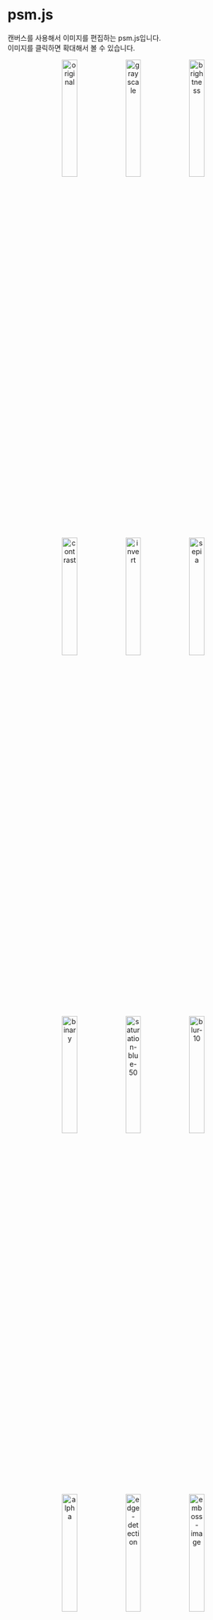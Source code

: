 # psm.js

캔버스를 사용해서 이미지를 편집하는 psm.js입니다.<br />이미지를 클릭하면 확대해서 볼 수 있습니다.

<div align="center">
  <img src="https://user-images.githubusercontent.com/78482307/156517786-2a2f0174-2b1c-47df-a8d6-9d3c51330c49.jpg" alt="original" title="original" width="24.5%"/>
  <img src="https://user-images.githubusercontent.com/78482307/156517984-82318953-722b-4118-b1c3-4c513481fda8.jpg" alt="grayscale" title="grayscale" width="24.5%"/>
  <img src="https://user-images.githubusercontent.com/78482307/156517999-e0417bb8-46dd-4105-92b7-892465bde7d1.jpg" alt="brightness" title="brightness" width="24.5%"/>
  <img src="https://user-images.githubusercontent.com/78482307/156518013-4d1a87ec-f12c-4b0b-8414-36eeff34c1cb.jpg" alt="contrast" title="contrast" width="24.5%"/>
  <img src="https://user-images.githubusercontent.com/78482307/156518025-3c5743c4-e2ce-4fd1-a8eb-d1667d933f22.jpg" alt="invert" title="invert" width="24.5%"/>
  <img src="https://user-images.githubusercontent.com/78482307/156518045-4f04086a-1c40-4c12-9532-1a9a2e0dc804.jpg" alt="sepia" title="sepia" width="24.5%"/>
  <img src="https://user-images.githubusercontent.com/78482307/156518076-c71cb63c-7002-4c26-91e7-6022017779f2.jpg" alt="binary" title="binary" width="24.5%"/>
  <img src="https://user-images.githubusercontent.com/78482307/156518131-4aa91f3f-51d6-4927-b5df-8645c8d99ec0.jpg" alt="saturation-blue-50" title="saturation" width="24.5%"/>
  <img src="https://user-images.githubusercontent.com/78482307/156518170-0434c1c9-4be0-4506-b91a-5dade56d41ed.jpg" alt="blur-10" title="blur" width="24.5%"/>
  <img src="https://user-images.githubusercontent.com/78482307/156518177-f47a95bc-9dbb-41ee-b659-8d8109d9c6e2.jpg" alt="alpha" title="alpha" width="24.5%"/>
  <img src="https://user-images.githubusercontent.com/78482307/156518191-4f730264-225f-462a-aa29-79be34e97137.jpg" alt="edge-detection" title="edge-detection" width="24.5%"/>
  <img src="https://user-images.githubusercontent.com/78482307/156518200-ac886cf6-e3d7-4ccb-8d2f-1d159face409.jpg" alt="emboss-image" title="emboss-image" width="24.5%"/>
  <img src="https://user-images.githubusercontent.com/78482307/156518210-7dc160bc-eaf3-4c5d-99dc-dda92488b3bc.jpg" alt="gaussian-blur" title="gaussian-blur" width="24.5%"/>
  <img src="https://user-images.githubusercontent.com/78482307/156518222-32089ff5-6853-4218-8154-33938defe5f5.jpg" alt="sharpen" title="sharpen" width="24.5%"/>
  <img src="https://user-images.githubusercontent.com/78482307/156518227-4ee9f4d0-6d0f-4b33-aa43-b0697d60e2e5.jpg" alt="sobel" title="sobel" width="24.5%"/>
</div>
<br />

## 사용방법

```javascript
  var filter = new psm.Filter()

  filter.env({
      link: document.querySelector('img')
  })

  filter.set('grayscale')
  filter.apply().then(function(url){
      filter.link.src = url
  })
```
<br />

## 예제 파일

파일을 다운로드하고 example 폴더에 가면 아래 예제가 들어 있습니다. 

![000](https://user-images.githubusercontent.com/78482307/156521843-f704ee86-f0b6-475b-a7b8-9b1bde5db983.png)

